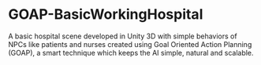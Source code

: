 # GOAP-BasicWorkingHospital
A basic hospital scene developed in Unity 3D with simple behaviors of NPCs like patients and nurses created using Goal Oriented Action Planning (GOAP), a smart technique which keeps the AI simple, natural and scalable. 
